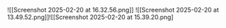 
![[Screenshot 2025-02-20 at 16.32.56.png]]
![[Screenshot 2025-02-20 at 13.49.52.png]]![[Screenshot 2025-02-20 at 15.39.20.png]
